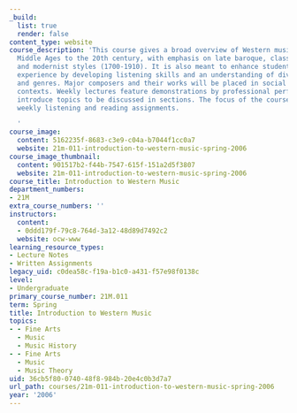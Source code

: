 ```yaml
---
_build:
  list: true
  render: false
content_type: website
course_description: 'This course gives a broad overview of Western music from the
  Middle Ages to the 20th century, with emphasis on late baroque, classical, romantic,
  and modernist styles (1700-1910). It is also meant to enhance students'' musical
  experience by developing listening skills and an understanding of diverse forms
  and genres. Major composers and their works will be placed in social and cultural
  contexts. Weekly lectures feature demonstrations by professional performers, and
  introduce topics to be discussed in sections. The focus of the course is on the
  weekly listening and reading assignments.

  '
course_image:
  content: 5162235f-8683-c3e9-c04a-b7044f1cc0a7
  website: 21m-011-introduction-to-western-music-spring-2006
course_image_thumbnail:
  content: 901517b2-f44b-7547-615f-151a2d5f3807
  website: 21m-011-introduction-to-western-music-spring-2006
course_title: Introduction to Western Music
department_numbers:
- 21M
extra_course_numbers: ''
instructors:
  content:
  - 0ddd179f-79c8-764d-3a12-48d89d7492c2
  website: ocw-www
learning_resource_types:
- Lecture Notes
- Written Assignments
legacy_uid: c0dea58c-f19a-b1c0-a431-f57e98f0138c
level:
- Undergraduate
primary_course_number: 21M.011
term: Spring
title: Introduction to Western Music
topics:
- - Fine Arts
  - Music
  - Music History
- - Fine Arts
  - Music
  - Music Theory
uid: 36cb5f80-0740-48f8-984b-20e4c0b3d7a7
url_path: courses/21m-011-introduction-to-western-music-spring-2006
year: '2006'
---
```

